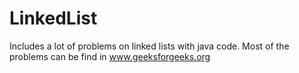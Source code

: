 # LinkedList
Includes a lot of problems on linked lists with java code. Most of the problems can be find in www.geeksforgeeks.org
